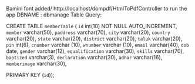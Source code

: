 Bamini font added/ 
http://localhost/dompdf/HtmlToPdfController to run the app
DBNAME : dbmanage
Table Query:

CREATE TABLE `memberTable` (
 `id` int(10) NOT NULL AUTO_INCREMENT,
 `member` varchar(50),
 `paddress` varchar(70),
 `city` varchar(20),
 `country` varchar(20),
 `state` varchar(20),
 `district` varchar(20),
 `taluk` varchar(20),
 `pin` int(6),
 `cnumber` varchar (10),
 `wnumber` varchar (10),
 `email` varchar(40),
 `dob` date,
  `gender` varchar(12),
  `equalification` varchar(30),
 `skills` varchar(70),
 `baptized` varchar(3),
 `declaration` varchar(30),
 `adhar` varchar(16),
  `memberimage` varchar(30),
    
  PRIMARY KEY (`id`));
